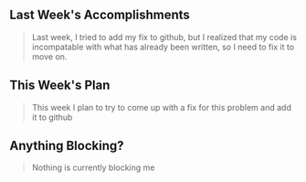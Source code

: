 <h2>Last Week's Accomplishments</h2>

<blockquote>
  <p>Last week, I tried to add my fix to github, but I realized that my code is incompatable with what has already been written, so I need to fix it to move on. 
</blockquote>

<h2>This Week's Plan</h2>

<blockquote>
  <p>This week I plan to try to come up with a fix for this problem and add it to github  </p>
</blockquote>

<h2>Anything Blocking?</h2>

<blockquote>
  <p>Nothing is currently blocking me</p>
</blockquote>
